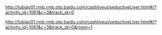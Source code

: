 http://lubiao01.rmb.rmb.otp.baidu.com/cashliveui/seductiveLiver.html#/?activity_id=1061&c=3&track_id=0

http://lubiao01.rmb.rmb.otp.baidu.com/cashliveui/seductiveLiver.html#/?activity_id=1061&c=3&track_id=0&room=1

